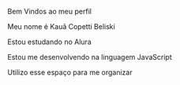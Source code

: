 Bem Vindos ao meu perfil

Meu nome é Kauã Copetti Beliski

Estou estudando no Alura

Estou me desenvolvendo na linguagem JavaScript

Utilizo esse espaço para me organizar
